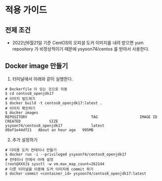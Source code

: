 # 적용 가이드

## 전제 조건
  - 2022년6월21일 기준 CentOS의 오피셜 도커 이미지를 내려 받으면 yum repository 가 비정상적이기 때문에 ysyoon74/centos 를 받아서 사용한다.

## Docker image 만들기
  1. 터미널에서 아래와 같이 실행한다.
  ```
  # Dockerfile 이 있는 곳으로 이동
  $ cd centos8_openjdk17
  # 이미지 빌드하기
  $ docker build -t centos8_openjdk17:latest .
  # 이미지 확인하기
  $ docker images
  REPOSITORY                             TAG                   IMAGE ID       CREATED             SIZE
  ysyoon74/centos8_openjdk17             latest                d0af1e44df21   About an hour ago   995MB
  ```
  2. 추가 설정하기
  ```
  # 더미용 도커 컨테이너 만들기
  $ docker run -i --privileged ysyoon74/centos8_openjdk17
  # 컨테이너 안에서 아래 설정
  [root@XXX]$ sysctl -w vm.max_map_count=262144
  # 다른 터미널을 이용해 도커 이미지에 commit 하기
  $ docker commit <container_id> ysyoon74/centos8_openjdk17:latest
  ```
